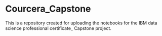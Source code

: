 # Courcera_Capstone
This is a repository created for uploading the notebooks for the IBM data science professional certificate_ Capstone project.

